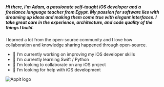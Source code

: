 ##### Hi there, I'm Adam, a passionate self-taught iOS developer and a freelance language teacher from Egypt. My passion for software lies with dreaming up ideas and making them come true with elegant interfaces. I take great care in the experience, architecture, and code quality of the things I build.

I learned a lot from the open-source community and I love how collaboration and knowledge sharing happened through open-source.



- 🔭 I’m currently working on improving my iOS developer skills
- 🌱 I’m currently learning Swift / Python 
- 👯 I’m looking to collaborate on any iOS project
- 🤔 I’m looking for help with iOS development

![](https://github.com/geekMe1982/iOS_development/images/app-it.white.png "Appit logo")
